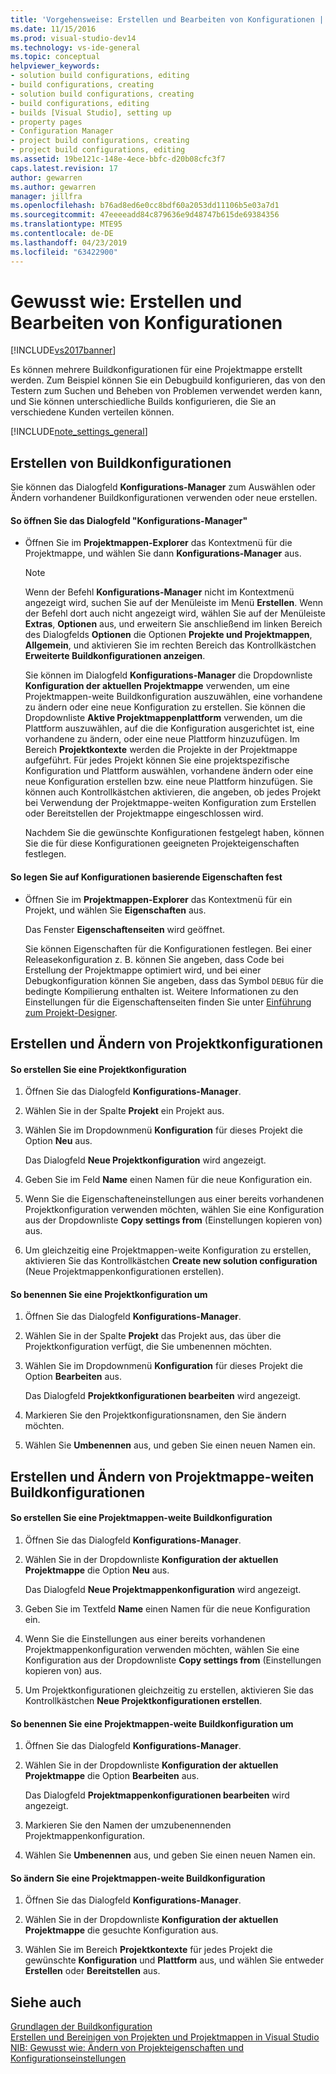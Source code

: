 ```yaml
---
title: 'Vorgehensweise: Erstellen und Bearbeiten von Konfigurationen | Microsoft-Dokumentation'
ms.date: 11/15/2016
ms.prod: visual-studio-dev14
ms.technology: vs-ide-general
ms.topic: conceptual
helpviewer_keywords:
- solution build configurations, editing
- build configurations, creating
- solution build configurations, creating
- build configurations, editing
- builds [Visual Studio], setting up
- property pages
- Configuration Manager
- project build configurations, creating
- project build configurations, editing
ms.assetid: 19be121c-148e-4ece-bbfc-d20b08cfc3f7
caps.latest.revision: 17
author: gewarren
ms.author: gewarren
manager: jillfra
ms.openlocfilehash: b76ad8ed6e0cc8bdf60a2053dd11106b5e03a7d1
ms.sourcegitcommit: 47eeeeadd84c879636e9d48747b615de69384356
ms.translationtype: MTE95
ms.contentlocale: de-DE
ms.lasthandoff: 04/23/2019
ms.locfileid: "63422900"
---
```

# <a name="how-to-create-and-edit-configurations"></a>Gewusst wie: Erstellen und Bearbeiten von Konfigurationen
[!INCLUDE[vs2017banner](../includes/vs2017banner.md)]

Es können mehrere Buildkonfigurationen für eine Projektmappe erstellt werden. Zum Beispiel können Sie ein Debugbuild konfigurieren, das von den Testern zum Suchen und Beheben von Problemen verwendet werden kann, und Sie können unterschiedliche Builds konfigurieren, die Sie an verschiedene Kunden verteilen können.  
  
 [!INCLUDE[note_settings_general](../includes/note-settings-general-md.md)]  
  
## <a name="creating-build-configurations"></a>Erstellen von Buildkonfigurationen  
 Sie können das Dialogfeld **Konfigurations-Manager** zum Auswählen oder Ändern vorhandener Buildkonfigurationen verwenden oder neue erstellen.  
  
#### <a name="to-open-the-configuration-manager-dialog-box"></a>So öffnen Sie das Dialogfeld "Konfigurations-Manager"  
  
- Öffnen Sie im **Projektmappen-Explorer** das Kontextmenü für die Projektmappe, und wählen Sie dann **Konfigurations-Manager** aus.  
  
  > [!NOTE]
  > Wenn der Befehl **Konfigurations-Manager** nicht im Kontextmenü angezeigt wird, suchen Sie auf der Menüleiste im Menü **Erstellen**. Wenn der Befehl dort auch nicht angezeigt wird, wählen Sie auf der Menüleiste **Extras**, **Optionen** aus, und erweitern Sie anschließend im linken Bereich des Dialogfelds **Optionen** die Optionen **Projekte und Projektmappen**, **Allgemein**, und aktivieren Sie im rechten Bereich das Kontrollkästchen **Erweiterte Buildkonfigurationen anzeigen**.  
  
   Sie können im Dialogfeld **Konfigurations-Manager** die Dropdownliste **Konfiguration der aktuellen Projektmappe** verwenden, um eine Projektmappen-weite Buildkonfiguration auszuwählen, eine vorhandene zu ändern oder eine neue Konfiguration zu erstellen. Sie können die Dropdownliste **Aktive Projektmappenplattform** verwenden, um die Plattform auszuwählen, auf die die Konfiguration ausgerichtet ist, eine vorhandene zu ändern, oder eine neue Plattform hinzuzufügen. Im Bereich **Projektkontexte** werden die Projekte in der Projektmappe aufgeführt. Für jedes Projekt können Sie eine projektspezifische Konfiguration und Plattform auswählen, vorhandene ändern oder eine neue Konfiguration erstellen bzw. eine neue Plattform hinzufügen. Sie können auch Kontrollkästchen aktivieren, die angeben, ob jedes Projekt bei Verwendung der Projektmappe-weiten Konfiguration zum Erstellen oder Bereitstellen der Projektmappe eingeschlossen wird.  
  
  Nachdem Sie die gewünschte Konfigurationen festgelegt haben, können Sie die für diese Konfigurationen geeigneten Projekteigenschaften festlegen.  
  
#### <a name="to-set-properties-based-on-configurations"></a>So legen Sie auf Konfigurationen basierende Eigenschaften fest  
  
- Öffnen Sie im **Projektmappen-Explorer** das Kontextmenü für ein Projekt, und wählen Sie **Eigenschaften** aus.  
  
     Das Fenster **Eigenschaftenseiten** wird geöffnet.  
  
     Sie können Eigenschaften für die Konfigurationen festlegen. Bei einer Releasekonfiguration z. B. können Sie angeben, dass Code bei Erstellung der Projektmappe optimiert wird, und bei einer Debugkonfiguration können Sie angeben, dass das Symbol `DEBUG` für die bedingte Kompilierung enthalten ist. Weitere Informationen zu den Einstellungen für die Eigenschaftenseiten finden Sie unter [Einführung zum Projekt-Designer](http://msdn.microsoft.com/898dd854-c98d-430c-ba1b-a913ce3c73d7).  
  
## <a name="creating-and-modifying-project-configurations"></a>Erstellen und Ändern von Projektkonfigurationen  
  
#### <a name="to-create-a-project-configuration"></a>So erstellen Sie eine Projektkonfiguration  
  
1. Öffnen Sie das Dialogfeld **Konfigurations-Manager**.  
  
2. Wählen Sie in der Spalte **Projekt** ein Projekt aus.  
  
3. Wählen Sie im Dropdownmenü **Konfiguration** für dieses Projekt die Option **Neu** aus.  
  
     Das Dialogfeld **Neue Projektkonfiguration** wird angezeigt.  
  
4. Geben Sie im Feld **Name** einen Namen für die neue Konfiguration ein.  
  
5. Wenn Sie die Eigenschafteneinstellungen aus einer bereits vorhandenen Projektkonfiguration verwenden möchten, wählen Sie eine Konfiguration aus der Dropdownliste **Copy settings from** (Einstellungen kopieren von) aus.  
  
6. Um gleichzeitig eine Projektmappen-weite Konfiguration zu erstellen, aktivieren Sie das Kontrollkästchen **Create new solution configuration** (Neue Projektmappenkonfigurationen erstellen).  
  
#### <a name="to-rename-a-project-configuration"></a>So benennen Sie eine Projektkonfiguration um  
  
1. Öffnen Sie das Dialogfeld **Konfigurations-Manager**.  
  
2. Wählen Sie in der Spalte **Projekt** das Projekt aus, das über die Projektkonfiguration verfügt, die Sie umbenennen möchten.  
  
3. Wählen Sie im Dropdownmenü **Konfiguration** für dieses Projekt die Option **Bearbeiten** aus.  
  
     Das Dialogfeld **Projektkonfigurationen bearbeiten** wird angezeigt.  
  
4. Markieren Sie den Projektkonfigurationsnamen, den Sie ändern möchten.  
  
5. Wählen Sie **Umbenennen** aus, und geben Sie einen neuen Namen ein.  
  
## <a name="creating-and-modifying-solution-wide-build-configurations"></a>Erstellen und Ändern von Projektmappe-weiten Buildkonfigurationen  
  
#### <a name="to-create-a-solution-wide-build-configuration"></a>So erstellen Sie eine Projektmappen-weite Buildkonfiguration  
  
1. Öffnen Sie das Dialogfeld **Konfigurations-Manager**.  
  
2. Wählen Sie in der Dropdownliste **Konfiguration der aktuellen Projektmappe** die Option **Neu** aus.  
  
     Das Dialogfeld **Neue Projektmappenkonfiguration** wird angezeigt.  
  
3. Geben Sie im Textfeld **Name** einen Namen für die neue Konfiguration ein.  
  
4. Wenn Sie die Einstellungen aus einer bereits vorhandenen Projektmappenkonfiguration verwenden möchten, wählen Sie eine Konfiguration aus der Dropdownliste **Copy settings from** (Einstellungen kopieren von) aus.  
  
5. Um Projektkonfigurationen gleichzeitig zu erstellen, aktivieren Sie das Kontrollkästchen **Neue Projektkonfigurationen erstellen**.  
  
#### <a name="to-rename-a-solution-wide-build-configuration"></a>So benennen Sie eine Projektmappen-weite Buildkonfiguration um  
  
1. Öffnen Sie das Dialogfeld **Konfigurations-Manager**.  
  
2. Wählen Sie in der Dropdownliste **Konfiguration der aktuellen Projektmappe** die Option **Bearbeiten** aus.  
  
     Das Dialogfeld **Projektmappenkonfigurationen bearbeiten** wird angezeigt.  
  
3. Markieren Sie den Namen der umzubenennenden Projektmappenkonfiguration.  
  
4. Wählen Sie **Umbenennen** aus, und geben Sie einen neuen Namen ein.  
  
#### <a name="to-modify-a-solution-wide-build-configuration"></a>So ändern Sie eine Projektmappen-weite Buildkonfiguration  
  
1. Öffnen Sie das Dialogfeld **Konfigurations-Manager**.  
  
2. Wählen Sie in der Dropdownliste **Konfiguration der aktuellen Projektmappe** die gesuchte Konfiguration aus.  
  
3. Wählen Sie im Bereich **Projektkontexte** für jedes Projekt die gewünschte **Konfiguration** und **Plattform** aus, und wählen Sie entweder **Erstellen** oder **Bereitstellen** aus.  
  
## <a name="see-also"></a>Siehe auch  
 [Grundlagen der Buildkonfiguration](../ide/understanding-build-configurations.md)   
 [Erstellen und Bereinigen von Projekten und Projektmappen in Visual Studio](../ide/building-and-cleaning-projects-and-solutions-in-visual-studio.md)   
 [NIB: Gewusst wie: Ändern von Projekteigenschaften und Konfigurationseinstellungen](http://msdn.microsoft.com/e7184bc5-2f2b-4b4f-aa9a-3ecfcbc48b67)
